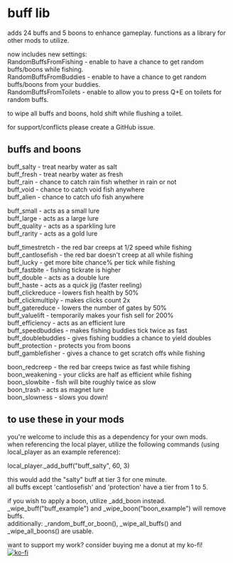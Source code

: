 # buff lib  
adds 24 buffs and 5 boons to enhance gameplay. functions as a library for other mods to utilize.  
  
now includes new settings:  
RandomBuffsFromFishing - enable to have a chance to get random buffs/boons while fishing.  
RandomBuffsFromBuddies - enable to have a chance to get random buffs/boons from your buddies.  
RandomBuffsFromToilets - enable to allow you to press Q+E on toilets for random buffs.  
  
to wipe all buffs and boons, hold shift while flushing a toilet.  
  
for support/conflicts please create a GitHub issue.  
  
## buffs and boons  
buff_salty - treat nearby water as salt  
buff_fresh - treat nearby water as fresh  
buff_rain - chance to catch rain fish whether in rain or not  
buff_void - chance to catch void fish anywhere  
buff_alien - chance to catch ufo fish anywhere  
  
buff_small - acts as a small lure  
buff_large - acts as a large lure  
buff_quality - acts as a sparkling lure  
buff_rarity - acts as a gold lure  
  
buff_timestretch - the red bar creeps at 1/2 speed while fishing  
buff_cantlosefish - the red bar doesn't creep at all while fishing  
buff_lucky - get more bite chance% per tick while fishing  
buff_fastbite - fishing tickrate is higher  
buff_double - acts as a double lure  
buff_haste - acts as a quick jig (faster reeling)  
buff_clickreduce - lowers fish health by 50%  
buff_clickmultiply - makes clicks count 2x  
buff_gatereduce - lowers the number of gates by 50%  
buff_valuelift - temporarily makes your fish sell for 200%  
buff_efficiency - acts as an efficient lure  
buff_speedbuddies - makes fishing buddies tick twice as fast  
buff_doublebuddies - gives fishing buddies a chance to yield doubles  
buff_protection - protects you from boons  
buff_gamblefisher - gives a chance to get scratch offs while fishing  
  
boon_redcreep - the red bar creeps twice as fast while fishing  
boon_weakening - your clicks are half as efficient while fishing  
boon_slowbite - fish will bite roughly twice as slow  
boon_trash - acts as magnet lure  
boon_slowness - slows you down!  
  
## to use these in your mods  
you're welcome to include this as a dependency for your own mods.  
when referencing the local player, utilize the following commands (using local_player as an example reference):  
  
local_player._add_buff("buff_salty", 60, 3)  
  
this would add the "salty" buff at tier 3 for one minute.  
all buffs except 'cantlosefish' and 'protection' have a tier from 1 to 5.  
  
if you wish to apply a boon, utilize _add_boon instead.  
_wipe_buff("buff_example") and _wipe_boon("boon_example") will remove buffs.  
additionally: _random_buff_or_boon(), _wipe_all_buffs() and _wipe_all_boons() are usable.  
  
want to support my work? consider buying me a donut at my ko-fi!  
[![ko-fi](https://ko-fi.com/img/githubbutton_sm.svg)](https://ko-fi.com/S6S519BLBL)

